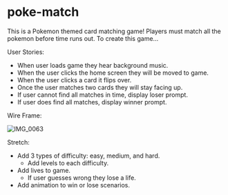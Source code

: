 # poke-match
This is a Pokemon themed card matching game! Players must match all the pokemon before time runs out.
To create this game...

User Stories:
* When user loads game they hear background music.
* When the user clicks the home screen they will be moved to game.
* When the user clicks a card it flips over.
* Once the user matches two cards they will stay facing up.
* If user cannot find all matches in time, display loser prompt.
* If user does find all matches, display winner prompt.

Wire Frame:

![IMG_0063](https://user-images.githubusercontent.com/118120312/215407670-9743636a-9501-4ab8-8154-c44ddb364f0a.jpg)

Stretch:
* Add 3 types of difficulty: easy, medium, and hard.
  * Add levels to each difficulty.
* Add lives to game. 
  * If user guesses wrong they lose a life.
* Add animation to win or lose scenarios. 

